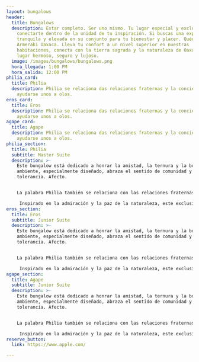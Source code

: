 ```yaml
---
layout: bungalows
header:
  title: Bungalows
  description: Estar completo. Ser uno mismo. Tu lugar especial y exclusivo para
    conectarte dentro de la unidad de tu inspiración. Si buscas una experiencia
    tranquila y elevada en su conjunto para tu bienestar y placer. Quédate en
    Armeraki Oaxaca. Lleva tu confort a un nivel superior en nuestras
    habitaciones, conecta con la tierra sagrada y la naturaleza de Oaxaca en un
    lugar hermoso, seguro y lujoso.
  image: /images/bungalows/bungalows.png
  hora_llegada: 1:00 PM
  hora_salida: 12:00 PM
philia_card:
  title: Philia
  description: Philia se relaciona das relaciones fraternas y la conciencia de
    ayudarse unos a olos.
eros_card:
  title: Eros
  description: Philia se relaciona das relaciones fraternas y la conciencia de
    ayudarse unos a olos.
agape_card:
  title: Agape
  description: Philia se relaciona das relaciones fraternas y la conciencia de
    ayudarse unos a olos.
philia_section:
  title: Philia
  subtitle: Master Suite
  description: >-
    Este bungalow está dedicado a honrar la amistad, la ternura y la bondad. Su
    ambiente, especialmente diseñado, abraza el sentido de comunidad y
    tolerancia. Afecto.


    La palabra Philia también se relaciona con las relaciones fraternas y la conciencia de ayudarse unos a otros.

     Inspirado en la admiración y la paz de la naturaleza, este exclusivo bungalow te inspira el ambiente para disfrutar al máximo de tu estancia.
eros_section:
  title: Eros
  subtitle: Junior Suite
  description: >-
    Este bungalow está dedicado a honrar la amistad, la ternura y la bondad. Su
    ambiente, especialmente diseñado, abraza el sentido de comunidad y
    tolerancia. Afecto.


    La palabra Philia también se relaciona con las relaciones fraternas y la conciencia de ayudarse unos a otros.

     Inspirado en la admiración y la paz de la naturaleza, este exclusivo bungalow te inspira el ambiente para disfrutar al máximo de tu estancia.
agape_section:
  title: Agape
  subtitle: Junior Suite
  description: >-
    Este bungalow está dedicado a honrar la amistad, la ternura y la bondad. Su
    ambiente, especialmente diseñado, abraza el sentido de comunidad y
    tolerancia. Afecto.


    La palabra Philia también se relaciona con las relaciones fraternas y la conciencia de ayudarse unos a otros.

     Inspirado en la admiración y la paz de la naturaleza, este exclusivo bungalow te inspira el ambiente para disfrutar al máximo de tu estancia.
reserve_button:
  link: https://www.apple.com/

---
```

